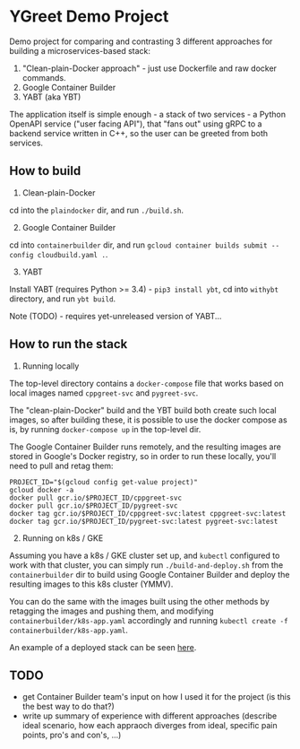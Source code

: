 YGreet Demo Project
===================

Demo project for comparing and contrasting 3 different approaches for building a microservices-based stack:

1. "Clean-plain-Docker approach" - just use Dockerfile and raw docker commands.
2. Google Container Builder
3. YABT (aka YBT)

The application itself is simple enough -
a stack of two services - a Python OpenAPI service ("user facing API"),
that "fans out" using gRPC to a backend service written in C++,
so the user can be greeted from both services.

## How to build

1. Clean-plain-Docker

cd into the `plaindocker` dir, and run `./build.sh`.

2. Google Container Builder

cd into `containerbuilder` dir, and run `gcloud container builds submit --config cloudbuild.yaml .`.

3. YABT

Install YABT (requires Python >= 3.4) - `pip3 install ybt`, cd into `withybt` directory, and run `ybt build`.

Note (TODO) - requires yet-unreleased version of YABT...

## How to run the stack

1. Running locally

The top-level directory contains a `docker-compose` file that works based on local images named `cppgreet-svc` and `pygreet-svc`.

The "clean-plain-Docker" build and the YBT build both create such local images, so after building these, it is possible to use the docker compose as is, by running `docker-compose up` in the top-level dir.

The Google Container Builder runs remotely, and the resulting images are stored in Google's Docker registry, so in order to run these locally, you'll need to pull and retag them:

```
PROJECT_ID="$(gcloud config get-value project)"
gcloud docker -a
docker pull gcr.io/$PROJECT_ID/cppgreet-svc
docker pull gcr.io/$PROJECT_ID/pygreet-svc
docker tag gcr.io/$PROJECT_ID/cppgreet-svc:latest cppgreet-svc:latest
docker tag gcr.io/$PROJECT_ID/pygreet-svc:latest pygreet-svc:latest
```

2. Running on k8s / GKE

Assuming you have a k8s / GKE cluster set up, and `kubectl` configured to work with that cluster, you can simply run `./build-and-deploy.sh` from the `containerbuilder` dir to build using Google Container Builder and deploy the resulting images to this k8s cluster (YMMV).

You can do the same with the images built using the other methods by retagging the images and pushing them, and modifying `containerbuilder/k8s-app.yaml` accordingly and running `kubectl create -f containerbuilder/k8s-app.yaml`.

An example of a deployed stack can be seen [here](http://35.184.68.83:5000/ui/).

## TODO

- get Container Builder team's input on how I used it for the project (is this the best way to do that?)
- write up summary of experience with different approaches (describe ideal scenario, how each appraoch diverges from ideal, specific pain points, pro's and con's, ...)
